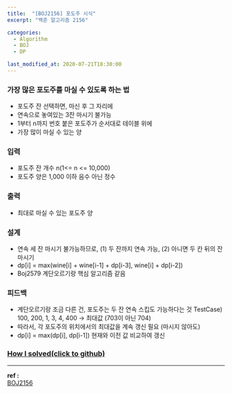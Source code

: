 ```yaml
---
title:  "[BOJ2156] 포도주 시식"
excerpt: "백준 알고리즘 2156"

categories:
  - Algorithm
  - BOJ
  - DP

last_modified_at: 2020-07-21T18:30:00
---
```


### 가장 많은 포도주를 마실 수 있도록 하는 법
- 포도주 잔 선택하면, 마신 후 그 자리에
- 연속으로 놓여있는 3잔 마시기 불가능
- 1부터 n까지 번호 붙은 포도주가 순서대로 테이블 위에
- 가장 많이 마실 수 있는 양

### 입력
- 포도주 잔 개수 n(1<= n <= 10,000)
- 포도주 양은 1,000 이하 음수 아닌 정수

### 출력
- 최대로 마실 수 있는 포도주 양

### 설계
- 연속 세 잔 마시기 불가능하므로, (1) 두 잔까지 연속 가능, (2) 아니면 두 칸 뒤의 잔 마시기
- dp[i] = max(wine[i] + wine[i-1] + dp[i-3], wine[i] + dp[i-2])
- Boj2579 계단오르기랑 핵심 알고리즘 같음

### 피드백
- 계단오르기랑 조금 다른 건, 포도주는 두 잔 연속 스킵도 가능하다는 것
  TestCase) 100, 200, 1, 3, 4, 400 -> 최대값 (703이 아닌 704)
- 따라서, 각 포도주의 위치에서의 최대값을 계속 갱신 필요 (마시지 않아도)
- dp[i] = max(dp[i], dp[i-1])  현재와 이전 값 비교하여 갱신


### [How I solved(click to github)](https://github.com/mindflip/Algorithm_BOJ/blob/master/boj2156.cpp)

----
**ref :**  
[BOJ2156](https://www.acmicpc.net/problem/2156)

